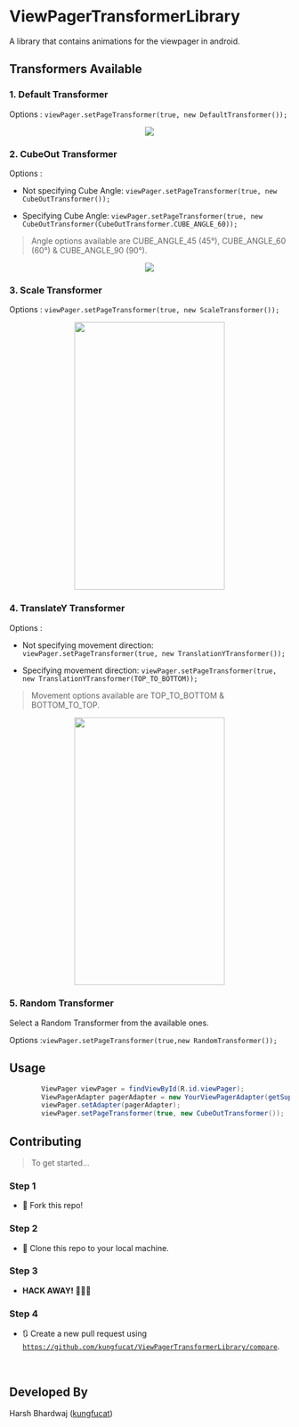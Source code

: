 # ViewPagerTransformerLibrary
A library that contains animations for the viewpager in android.

## Transformers Available 

### 1. Default Transformer

Options : ```viewPager.setPageTransformer(true, new DefaultTransformer());```

<p align="center">
<img src="https://user-images.githubusercontent.com/20863182/39063239-fc26c966-44e7-11e8-8514-331f4ec06fd0.gif"/>
</p>


### 2. CubeOut Transformer

Options :

- Not specifying Cube Angle:  ```viewPager.setPageTransformer(true, new CubeOutTransformer());```

- Specifying Cube Angle:  ```viewPager.setPageTransformer(true, new CubeOutTransformer(CubeOutTransformer.CUBE_ANGLE_60));```

> Angle options available are CUBE_ANGLE_45 (45°), CUBE_ANGLE_60 (60°) & CUBE_ANGLE_90 (90°).

<p align="center">
<img src="https://user-images.githubusercontent.com/20863182/39063732-a1e8625a-44e9-11e8-9ed0-43785f1febef.gif"/>
</p>


### 3. Scale Transformer

Options : ```viewPager.setPageTransformer(true, new ScaleTransformer());```

<p align="center">
<img src="https://user-images.githubusercontent.com/20863182/39063845-f25f6dc8-44e9-11e8-9e51-e5e8549fcb28.gif" width="270" height="480"/>
</p>



### 4. TranslateY Transformer

Options : 
- Not specifying movement direction:  ```viewPager.setPageTransformer(true, new TranslationYTransformer());```

- Specifying movement direction:  ```viewPager.setPageTransformer(true, new TranslationYTransformer(TOP_TO_BOTTOM));```

> Movement options available are TOP_TO_BOTTOM & BOTTOM_TO_TOP.


<p align="center">
          <img src="https://user-images.githubusercontent.com/20863182/39064113-ec1262f8-44ea-11e8-9113-0c4cacefadca.gif" width="270" height="480"/>
</p>

### 5. Random Transformer

Select a Random Transformer from the available ones.

Options :```viewPager.setPageTransformer(true,new RandomTransformer());```


## Usage 
```java
        ViewPager viewPager = findViewById(R.id.viewPager);
        ViewPagerAdapter pagerAdapter = new YourViewPagerAdapter(getSupportFragmentManager());
        viewPager.setAdapter(pagerAdapter);
        viewPager.setPageTransformer(true, new CubeOutTransformer());
```


## Contributing

> To get started...

### Step 1

- 🍴 Fork this repo!

### Step 2

- 👯 Clone this repo to your local machine.

### Step 3

- **HACK AWAY!** 🔨🔨🔨

### Step 4

- 🔃 Create a new pull request using <a href="https://github.com/kungfucat/ViewPagerTransformerLibrary/compare" target="_blank">`https://github.com/kungfucat/ViewPagerTransformerLibrary/compare`</a>.

<br>

## Developed By

Harsh Bhardwaj ([kungfucat](https://github.com/kungfucat))
